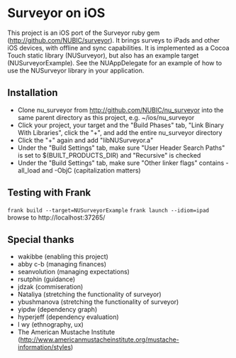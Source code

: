 # Surveyor on iOS

This project is an iOS port of the Surveyor ruby gem (http://github.com/NUBIC/surveyor). It brings surveys to iPads and other iOS devices, with offline and sync capabilities. It is implemented as a Cocoa Touch static library (NUSurveyor), but also has an example target (NUSurveyorExample). See the NUAppDelegate for an example of how to use the NUSurveyor library in your application.

## Installation

* Clone nu_surveyor from http://github.com/NUBIC/nu_surveyor into the same parent directory as this project, e.g. ~/ios/nu_surveyor
* Click your project, your target and the "Build Phases" tab, "Link Binary With Libraries", click the "+", and add the entire nu_surveyor directory
* Click the "+" again and add "libNUSurveyor.a"
* Under the "Build Settings" tab, make sure "User Header Search Paths" is set to $(BUILT_PRODUCTS_DIR) and "Recursive" is checked
* Under the "Build Settings" tab, make sure "Other linker flags" contains -all_load and -ObjC (capitalization matters)

## Testing with Frank

`frank build --target=NUSurveyorExample`
`frank launch --idiom=ipad`
browse to http://localhost:37265/

## Special thanks

* wakibbe (enabling this project)
* abby c-b (managing finances)
* seanvolution (managing expectations)
* rsutphin (guidance)
* jdzak (commiseration)
* Nataliya (stretching the functionality of surveyor)
* ybushmanova (stretching the functionality of surveyor)
* yipdw (dependency graph)
* hyperjeff (dependency evaluation)
* l wy (ethnography, ux)
* The American Mustache Institute (http://www.americanmustacheinstitute.org/mustache-information/styles)